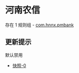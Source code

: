 # 河南农信

存在 1 规则组 - [com.hnnx.pmbank](/src/apps/com.hnnx.pmbank.ts)

## 更新提示

默认禁用

- [快照-0](https://i.gkd.li/i/13536762)
